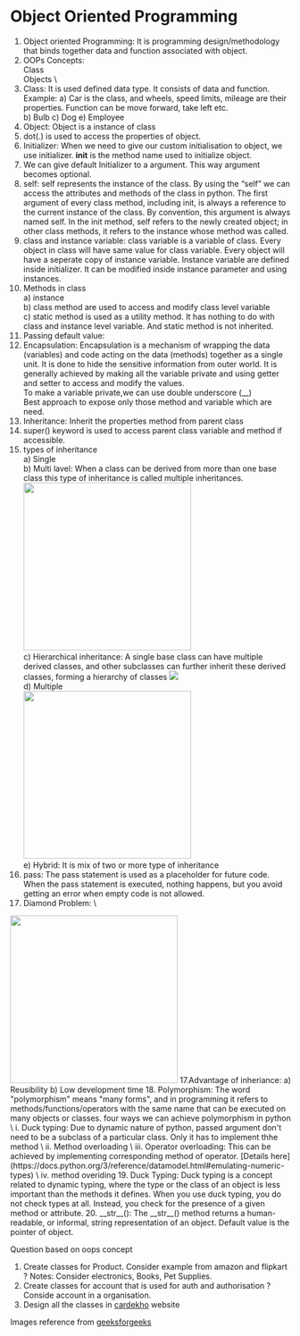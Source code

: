 # Object Oriented Programming

1. Object oriented Programming: It is programming design/methodology that binds together data and function associated 
 with object.
2. OOPs Concepts: \
    Class \
    Objects \
3. Class: It is used defined data type. It consists of data and function. 
   Example: a) Car is the class, and wheels, speed limits, mileage are their properties. Function can be move forward, take 
   left etc. \
   b) Bulb  c) Dog  e) Employee
4. Object: Object is a instance of class 
5. dot(.) is used to access the properties of object.
5. Initializer: When we need to give our custom initialisation to object, we use initializer. __init__ is the method name 
   used to initialize object. 
6. We can give default Initializer to a argument. This way argument becomes optional. 
7. self: self represents the instance of the class. By using the “self”  we can access the attributes and 
    methods of the class in python. The first argument of every class method, including init, is always 
    a reference to the current instance of the class.  By convention, this argument is always named self. 
    In the init method, self refers to the newly created object; in other class methods, 
    it refers to the instance whose method was called.
8. class and instance variable: class variable is a variable of class. Every object in class will have same value for class 
   variable. Every object will have a seperate copy of instance variable. Instance variable are defined inside initializer. 
   It can be modified  inside instance parameter and using instances. 
9. Methods in class \
   a) instance \
   b) class method are used to access and modify class level variable \
   c) static method is used as a utility method. It has nothing to do with class and instance level variable. And static method
     is not inherited. 
10. Passing default value: 
11. Encapsulation: Encapsulation is a mechanism of wrapping the data (variables) and code acting on the data (methods)
     together as a single unit. It is done to hide the sensitive information from outer world. It is generally achieved 
     by making all the variable private and using getter and setter to access and modify the values. \
     To make a variable private,we can use double underscore (__) \
     Best approach to expose only those method and variable which are need.
12. Inheritance: Inherit the properties method from parent class 
13. super() keyword is used to access parent class variable and method if accessible. 
14. types of inheritance \
    a) Single \
    b) Multi lavel: When a class can be derived from more than one base class this type of inheritance is called multiple inheritances. \
        <img height="300" src="https://media.geeksforgeeks.org/wp-content/uploads/20200108144705/Multilevel-inheritance1.png" width="300"/>\
    c) Hierarchical inheritance: A single base class can have multiple derived classes, and other subclasses can further inherit these derived classes, forming a hierarchy of classes ![](https://www.simplilearn.com/ice9/free_resources_article_thumb/Hierarchical_Inheritance_In_C_P_P_Chart.png) \
    d) Multiple \
       <img height="300" src="https://media.geeksforgeeks.org/wp-content/uploads/20191222084630/multipleinh.png" width="300"/> \
    e) Hybrid: It is mix of two or more type of inheritance
15. pass: The pass statement is used as a placeholder for future code. When the pass statement is executed, nothing happens, but you avoid getting an error when empty code is not allowed.
16. Diamond Problem: \
   <img height="300" src="https://media.geeksforgeeks.org/wp-content/uploads/20191222084637/Diamond1.png" width="300"/>
17.Advantage of inheriance: a) Reusibility b) Low development time 
18. Polymorphism: The word "polymorphism" means "many forms", and in programming it refers to methods/functions/operators with the same name that can be executed on many objects or classes.
    four ways we can achieve polymorphism in python \
    i. Duck typing: Due to dynamic nature of python, passed argument don't need to be a subclass of a particular class. Only it has to implement thhe method \
    ii. Method overloading \
    iii. Operator overloading: This can be achieved by implementing corresponding method of operator. [Details here](https://docs.python.org/3/reference/datamodel.html#emulating-numeric-types) \
    iv. method overiding 
19. Duck Typing: Duck typing is a concept related to dynamic typing, where the type or the class of an object is less important than the methods it defines. When you use duck typing, you do not check types at all. Instead, you check for the presence of a given method or attribute.
20. __str__(): The __str__() method returns a human-readable, or informal, string representation of an object. Default value is the pointer of object. 

Question based on oops concept
1. Create classes for Product. Consider example from amazon and flipkart ? 
   Notes: Consider electronics, Books, Pet Supplies.  
2. Create classes for account that is used for auth and authorisation ? 
    Conside account in a organisation. 
3. Design all the classes in [cardekho](https://www.cardekho.com/jeep/grand-cherokee-l-2022) website 


Images reference from [geeksforgeeks](https://www.geeksforgeeks.org/types-of-inheritance-python/)
